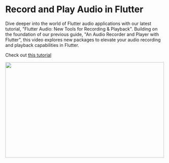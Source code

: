 # Record and Play Audio in Flutter

Dive deeper into the world of Flutter audio applications with our latest tutorial, "Flutter Audio: New Tools for Recording & Playback". Building on the foundation of our previous guide, "An Audio Recorder and Player with Flutter", this video explores new packages to elevate your audio recording and playback capabilities in Flutter.

Check out [this tutorial](https://youtu.be/32SL_gxH7t4)

<img src="app.png" width="500" height="300">
